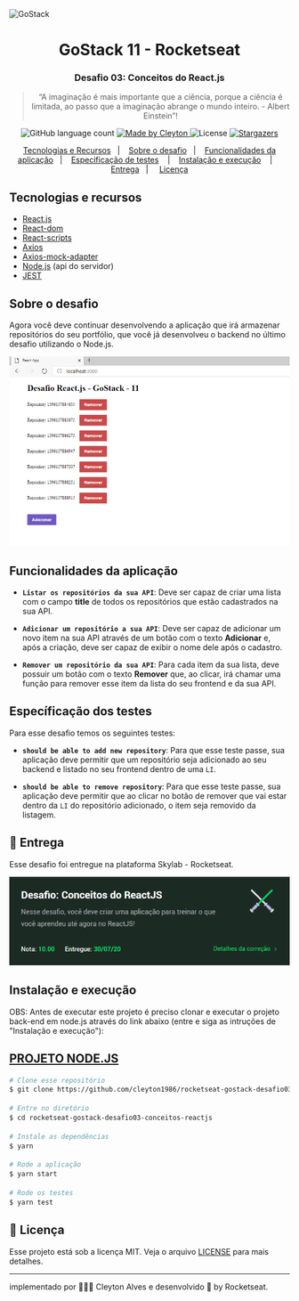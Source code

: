 <img alt="GoStack" src="https://storage.googleapis.com/golden-wind/bootcamp-gostack/header-desafios.png" />

<h1 align="center">
  GoStack 11 - Rocketseat
</h1>

<h3 align="center">
  Desafio 03: Conceitos do React.js
</h3>

<blockquote align="center">“A imaginação é mais importante que a ciência, porque a ciência é limitada, ao passo que a imaginação abrange o mundo inteiro. - Albert Einstein”!</blockquote>

<p align="center">
  <img alt="GitHub language count" src="https://img.shields.io/github/languages/count/cleyton1986/rocketseat-gostack-desafio03-conceitos-reactjs?color=%2304D361">

  <a href="https://www.linkedin.com/in/cleytonalves">
    <img alt="Made by Cleyton" src="https://img.shields.io/badge/Made%20by-Cleyton_Alves-Alves%2304D361">
  </a>

  <img alt="License" src="https://img.shields.io/badge/license-MIT-%2304D361">

  <a href="https://github.com/cleyton1986/rocketseat-gostack-desafio03-conceitos-reactjs/stargazers">
    <img alt="Stargazers" src="https://img.shields.io/github/stars/cleyton1986/rocketseat-gostack-desafio03-conceitos-reactjs?style=social">
  </a>
</p>

<p align="center">
  <a href="#tecnologias-e-recursos">Tecnologias e Recursos</a>&nbsp;&nbsp;&nbsp;|&nbsp;&nbsp;&nbsp;
  <a href="#sobre-o-desafio">Sobre o desafio</a>&nbsp;&nbsp;&nbsp;|&nbsp;&nbsp;&nbsp;
    <a href="#funcionalidades-da-aplicação">Funcionalidades da aplicação</a>&nbsp;&nbsp;&nbsp;|&nbsp;&nbsp;&nbsp;
  <a href="#específicação-dos-testes">Especificação de testes</a> &nbsp;&nbsp;&nbsp;|&nbsp;&nbsp;&nbsp;
  <a href="#instalação-e-execução">Instalação e execução</a> &nbsp;&nbsp;&nbsp;| &nbsp;&nbsp;&nbsp;
  <a href="#calendar-entrega">Entrega</a>&nbsp;&nbsp;&nbsp;| &nbsp;&nbsp;&nbsp;
  <a href="#memo-licença">Licença</a>
</p>

## Tecnologias e recursos

- [React.js](https://github.com/facebook/react)
- [React-dom](https://github.com/facebook/react/tree/master/packages/react-dom)
- [React-scripts](https://github.com/facebook/create-react-app/tree/master/packages/react-scripts)
- [Axios](https://github.com/axios/axios)
- [Axios-mock-adapter](https://github.com/ctimmerm/axios-mock-adapter)
- [Node.js](https://nodejs.org/) (api do servidor)
- [JEST](https://github.com/facebook/jest)


## Sobre o desafio

Agora você deve continuar desenvolvendo a aplicação que irá armazenar repositórios do seu portfólio, que você já desenvolveu o backend no último desafio utilizando o Node.js.

<p align="center">
  <img  src="./assets/reactjs-example.png">
</p>

## Funcionalidades da aplicação

- **`Listar os repositórios da sua API`**: Deve ser capaz de criar uma lista com o campo **title** de todos os repositórios que estão cadastrados na sua API.

- **`Adicionar um repositório a sua API`**: Deve ser capaz de adicionar um novo item na sua API através de um botão com o texto **Adicionar** e, após a criação, deve ser capaz de exibir o nome dele após o cadastro.

- **`Remover um repositório da sua API`**: Para cada item da sua lista, deve possuir um botão com o texto **Remover** que, ao clicar, irá chamar uma função para remover esse item da lista do seu frontend e da sua API.

## Específicação dos testes

Para esse desafio temos os seguintes testes:

- **`should be able to add new repository`**: Para que esse teste passe, sua aplicação deve permitir que um repositório seja adicionado ao seu backend e listado no seu frontend dentro de uma `LI`.

- **`should be able to remove repository`**: Para que esse teste passe, sua aplicação deve permitir que ao clicar no botão de remover que vai estar dentro da `LI` do repositório adicionado, o item seja removido da listagem.


## :calendar: Entrega

Esse desafio foi entregue na plataforma Skylab - Rocketseat.

<p align="center">
  <img  src="./assets/resultTeste.png">
</p>

## Instalação e execução

OBS: Antes de executar este projeto é preciso clonar e executar o projeto back-end em node.js através do link abaixo (entre e siga as intruções de "Instalação e execução"):
## [PROJETO NODE.JS](https://github.com/cleyton1986/rocketseat-gostack-desafio02-conceitos-nodejs)

```bash
# Clone esse repositório
$ git clone https://github.com/cleyton1986/rocketseat-gostack-desafio03-conceitos-reactjs

# Entre no diretório
$ cd rocketseat-gostack-desafio03-conceitos-reactjs

# Instale as dependências
$ yarn

# Rode a aplicação
$ yarn start

# Rode os testes
$ yarn test
```


## :memo: Licença

Esse projeto está sob a licença MIT. Veja o arquivo [LICENSE](LICENSE) para mais detalhes.

---

 implementado por 👨🏽‍💻 Cleyton Alves e desenvolvido 💜 by Rocketseat.

